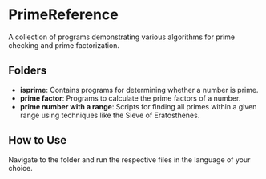 # PrimeReference
A collection of programs demonstrating various algorithms for prime checking and prime factorization.

## Folders
- **isprime**: Contains programs for determining whether a number is prime.
- **prime factor**: Programs to calculate the prime factors of a number.
- **prime number with a range**: Scripts for finding all primes within a given range using techniques like the Sieve of Eratosthenes.

## How to Use
Navigate to the folder and run the respective files in the language of your choice.

